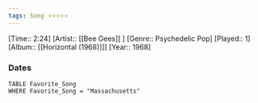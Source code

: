 ```yaml
---
tags: Song ⭐⭐⭐⭐⭐ 
---
```

[Time:: 2:24]
[Artist:: [[Bee Gees]] ]
[Genre:: Psychedelic Pop]
[Played:: 1]
[Album:: [[Horizontal (1968)]]]
[Year:: 1968]
### Dates
````dataview
TABLE Favorite_Song
WHERE Favorite_Song = "Massachusetts"
````